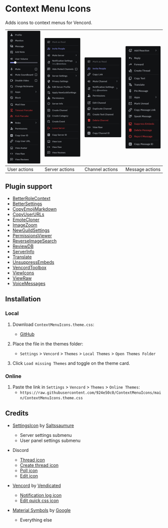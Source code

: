 # Context Menu Icons

Adds icons to context menus for Vencord.

| ![alt text](preview/user_actions.png) | ![alt text](preview/server_actions.png) | ![alt text](preview/channel_actions.png) | ![alt text](preview/message_actions.png) |
| ------------------------------------- | --------------------------------------- | ---------------------------------------- | ---------------------------------------- |
| User actions                          | Server actions                          | Channel actions                          | Message actions                          |

## Plugin support

- [BetterRoleContext](https://github.com/Vendicated/Vencord/tree/main/src/plugins/betterRoleContext)
- [BetterSettings](https://github.com/Vendicated/Vencord/tree/main/src/plugins/betterSettings)
- [CopyEmojiMarkdown](https://github.com/Vendicated/Vencord/tree/main/src/plugins/copyEmojiMarkdown)
- [CopyUserURLs](https://github.com/Vendicated/Vencord/tree/main/src/plugins/copyUserURLs)
- [EmoteCloner](https://github.com/Vendicated/Vencord/tree/main/src/plugins/emoteCloner)
- [ImageZoom](https://github.com/Vendicated/Vencord/tree/main/src/plugins/imageZoom)
- [NewGuildSettings](https://github.com/Vendicated/Vencord/tree/main/src/plugins/newGuildSettings)
- [PermissionsViewer](https://github.com/Vendicated/Vencord/tree/main/src/plugins/permissionsViewer)
- [ReverseImageSearch](https://github.com/Vendicated/Vencord/tree/main/src/plugins/reverseImageSearch)
- [ReviewDB](https://github.com/Vendicated/Vencord/tree/main/src/plugins/reviewDB)
- [ServerInfo](https://github.com/Vendicated/Vencord/tree/main/src/plugins/serverInfo)
- [Translate](https://github.com/Vendicated/Vencord/tree/main/src/plugins/translate)
- [UnsuppressEmbeds](https://github.com/Vendicated/Vencord/tree/main/src/plugins/unsuppressEmbeds)
- [VencordToolbox](https://github.com/Vendicated/Vencord/tree/main/src/plugins/vencordToolbox)
- [ViewIcons](https://github.com/Vendicated/Vencord/tree/main/src/plugins/viewIcons)
- [ViewRaw](https://github.com/Vendicated/Vencord/tree/main/src/plugins/viewRaw)
- [VoiceMessages](https://github.com/Vendicated/Vencord/tree/main/src/plugins/voiceMessages)


## Installation

### Local

1. Download `ContextMenuIcons.theme.css`:

   - [GitHub](https://github.com/924e50c0/ContextMenuIcons/releases/download/v1.0.2/ContextMenuIcons.theme.css)

2. Place the file in the themes folder:

   - `Settings` > `Vencord` > `Themes` > `Local Themes` > `Open Themes Folder`

3. Click `Load missing Themes` and toggle on the theme card.

### Online

1. Paste the link in `Settings` > `Vencord` > `Themes` > `Online Themes`:
   - `https://raw.githubusercontent.com/924e50c0/ContextMenuIcons/main/ContextMenuIcons.theme.css`

## Credits

- [SettingsIcon](https://github.com/MiniDiscordThemes/SettingsIcons) by [Saltssaumure](https://github.com/Saltssaumure)
  - Server settings submenu
  - User panel settings submenu

- Discord
  - [Thread icon](https://github.com/924e50c0/ContextMenuIcons/blob/main/svg/thread.svg)
  - [Create thread icon](https://github.com/924e50c0/ContextMenuIcons/blob/main/svg/create_thread.svg)
  - [Poll icon](https://github.com/924e50c0/ContextMenuIcons/blob/main/svg/poll.svg)
  - [Edit icon](https://github.com/924e50c0/ContextMenuIcons/blob/main/svg/edit_alt.svg)

- [Vencord](https://github.com/Vendicated/Vencord) by [Vendicated](https://github.com/Vendicated)
  - [Notification log icon](https://github.com/924e50c0/ContextMenuIcons/blob/main/svg/vencord_notifications_log.svg)
  - [Edit quick css icon](https://github.com/924e50c0/ContextMenuIcons/blob/main/svg/vencord_edit_quickcss.svg)

- [Material Symbols](https://github.com/google/material-design-icons) by [Google](https://github.com/google)
  - Everything else
